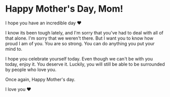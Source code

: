 # Happy Mother's Day, Mom!

I hope you have an incredible day ❤️

I know its been tough lately, and I'm sorry that you've had to deal with all of that alone. I'm sorry that we weren't there.
But I want you to know how proud I am of you. You are so strong. You can do anything you put your mind to.

I hope you celebrate yourself today. Even though we can't be with you today, enjoy it. You deserve it.
Luckily, you will still be able to be surrounded by people who love you.

Once again, Happy Mother's day.

I love you ❤️
